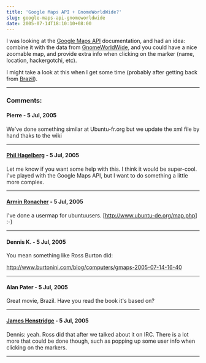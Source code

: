```yaml
---
title: 'Google Maps API + GnomeWorldWide?'
slug: google-maps-api-gnomeworldwide
date: 2005-07-14T18:10:10+08:00
---
```


I was looking at the [Google Maps API](http://www.google.com/apis/maps/)
documentation, and had an idea: combine it with the data from
[GnomeWorldWide](http://live.gnome.org/GnomeWorldWide), and you could
have a nice zoomable map, and provide extra info when clicking on the
marker (name, location, hackergotchi, etc).

I might take a look at this when I get some time (probably after getting
back from [Brazil](http://www.imdb.com/title/tt0088846/)).

---
### Comments:
#### Pierre - <time datetime="2005-07-15 00:29:29">5 Jul, 2005</time>

We\'ve done something similar at Ubuntu-fr.org but we update the xml
file by hand thaks to the wiki

---
#### [Phil Hagelberg](http://philisha.net) - <time datetime="2005-07-15 00:49:38">5 Jul, 2005</time>

Let me know if you want some help with this. I think it would be
super-cool. I\'ve played with the Google Maps API, but I want to do
something a little more complex.

---
#### [Armin Ronacher](http://www.active-4.com) - <time datetime="2005-07-15 03:23:31">5 Jul, 2005</time>

I\'ve done a usermap for ubuntuusers.
\[<http://www.ubuntu-de.org/map.php>\] :-)

---
#### Dennis K. - <time datetime="2005-07-15 06:29:54">5 Jul, 2005</time>

You mean something like Ross Burton did:

<http://www.burtonini.com/blog/computers/gmaps-2005-07-14-16-40>

---
#### Alan Pater - <time datetime="2005-07-15 06:34:57">5 Jul, 2005</time>

Great movie, Brazil. Have you read the book it\'s based on?

---
#### [James Henstridge](http://blogs.gnome.org/jamesh) - <time datetime="2005-07-15 10:38:41">5 Jul, 2005</time>

Dennis: yeah. Ross did that after we talked about it on IRC. There is a
lot more that could be done though, such as popping up some user info
when clicking on the markers.

---
